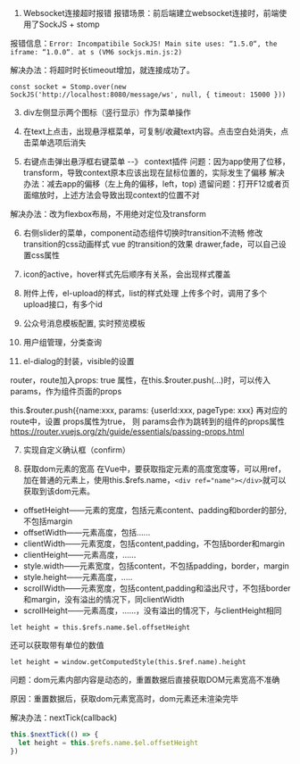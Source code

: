 
1. Websocket连接超时报错
报错场景：前后端建立websocket连接时，前端使用了SockJS + stomp

报错信息：`Error: Incompatibile SockJS! Main site uses: “1.5.0“, the iframe: “1.0.0“. at s (VM6 sockjs.min.js:2)`

解决办法：将超时时长timeout增加，就连接成功了。

`const socket = Stomp.over(new SockJS('http://localhost:8080/message/ws', null, { timeout: 15000 }))`

3. div左侧显示两个图标（竖行显示）作为菜单操作

4. 在text上点击，出现悬浮框菜单，可复制/收藏text内容。点击空白处消失，点击菜单选项后消失

5. 右键点击弹出悬浮框右键菜单 --》 context插件
问题：因为app使用了位移，transform，导致context原本应该出现在鼠标位置的，实际发生了偏移
     解决办法：减去app的偏移（左上角的偏移，left，top)
遗留问题：打开F12或者页面缩放时，上述方法会导致出现context的位置不对

解决办法：改为flexbox布局，不用绝对定位及transform

6. 右侧slider的菜单，component动态组件切换时transition不流畅
    修改transition的css动画样式
vue 的transition的效果
  drawer,fade，可以自己设置css属性
7. icon的active，hover样式先后顺序有关系，会出现样式覆盖

1. 附件上传，el-upload的样式，list的样式处理
上传多个时，调用了多个upload接口，有多个id

2. 公众号消息模板配置, 实时预览模板

3. 用户组管理，分类查询

4. el-dialog的封装，visible的设置

router，route加入props: true 属性，在this.$router.push(...)时，可以传入params，作为组件页面的props

 this.$router.push({name:xxx, params: {userId:xxx, pageType: xxx}
      再对应的route中，设置 props属性为true， 则 params会作为跳转到的组件的props属性
https://router.vuejs.org/zh/guide/essentials/passing-props.html

7. 实现自定义确认框（confirm）

8. 获取dom元素的宽高
在Vue中，要获取指定元素的高度宽度等，可以用ref，加在普通的元素上，使用this.$refs.name，`<div ref="name"></div>`就可以获取到该dom元素。

- offsetHeight——元素的宽度，包括元素content、padding和border的部分,不包括margin
- offsetWidth——元素高度，包括......
- clientWidth——元素宽度，包括content,padding，不包括border和margin
- clientHeight——元素高度，......
- style.width——元素宽度，包括content，不包括padding，border，margin
- style.height——元素高度，.....
- scrollWidth——元素宽度，包括content,padding和溢出尺寸，不包括border和margin，没有溢出的情况下，同clientWidth
- scrollHeight——元素高度，......，没有溢出的情况下，与clientHeight相同

`let height = this.$refs.name.$el.offsetHeight`

还可以获取带有单位的数值

`let height = window.getComputedStyle(this.$ref.name).height`

问题：dom元素内部内容是动态的，重置数据后直接获取DOM元素宽高不准确

原因：重置数据后，获取dom元素宽高时，dom元素还未渲染完毕

解决办法：nextTick(callback)
```javascript
this.$nextTick(() => {
  let height = this.$refs.name.$el.offsetHeight
})
```
